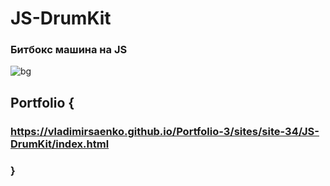 # JS-DrumKit

### Битбокс машина на JS

![bg](https://user-images.githubusercontent.com/56477695/139587162-e7fc087b-866b-4ec2-a243-ff143d3482d5.jpg)

## Portfolio {

### https://vladimirsaenko.github.io/Portfolio-3/sites/site-34/JS-DrumKit/index.html

### }
